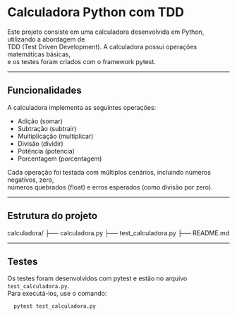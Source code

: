 # Calculadora Python com TDD

Este projeto consiste em uma calculadora desenvolvida em Python, utilizando a abordagem de  
TDD (Test Driven Development). A calculadora possui operações matemáticas básicas,  
e os testes foram criados com o framework pytest.

---

## Funcionalidades

A calculadora implementa as seguintes operações:

- Adição (somar)
- Subtração (subtrair)
- Multiplicação (multiplicar)
- Divisão (dividir)
- Potência (potencia)
- Porcentagem (porcentagem)

Cada operação foi testada com múltiplos cenários, incluindo números negativos, zero,  
números quebrados (float) e erros esperados (como divisão por zero).

---

## Estrutura do projeto
calculadora/
├── calculadora.py
├── test_calculadora.py
├── README.md


---

## Testes

Os testes foram desenvolvidos com pytest e estão no arquivo `test_calculadora.py`.  
Para executá-los, use o comando:

```bash
  pytest test_calculadora.py
```